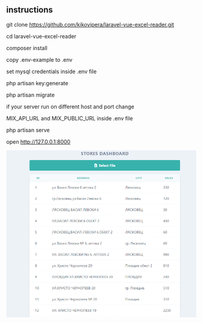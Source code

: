 ## instructions
git clone https://github.com/kikovipera/laravel-vue-excel-reader.git

cd laravel-vue-excel-reader

composer install

copy .env-example to .env

set mysql credentials inside .env file

php artisan key:generate

php artisan migrate

if your server run on different host and port change

MIX_API_URL and MIX_PUBLIC_URL inside .env file

php artisan serve 



open http://127.0.0.1:8000

![alt text](pics/p1.png "Preview dashboard")


